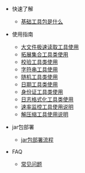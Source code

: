 * 快速了解

  * [基础工具包是什么](md/what.md)

* 使用指南
  * [大文件极速读取工具使用](md/big-file-reader.md)
  * [拓展集合工具类使用](md/ext-collection.md)
  * [校验工具类使用](md/checks.md)
  * [字符串工具使用](md/strings.md)
  * [随机工具类使用](md/randoms.md)
  * [日期工具类使用](md/dates.md)
  * [身份证工具类使用](md/idcards.md)
  * [日志格式化工具类使用](md/log-formats.md)
  * [速率监控工具使用说明](md/progress-listener.md)
  * [解压缩工具使用说明](md/tars.md)

* jar包部署
  * [jar包部署流程](md/deploy.md)

* FAQ
  * [常见问题](md/faq.md)


